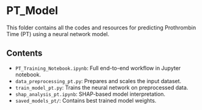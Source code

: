 # PT_Model

This folder contains all the codes and resources for predicting Prothrombin Time (PT) using a neural network model.

## Contents

- `PT_Training_Notebook.ipynb`: Full end-to-end workflow in Jupyter notebook.
- `data_preprocessing_pt.py`: Prepares and scales the input dataset.
- `train_model_pt.py`: Trains the neural network on preprocessed data.
- `shap_analysis_pt.ipynb`: SHAP-based model interpretation.
- `saved_models_pt/`: Contains best trained model weights.
